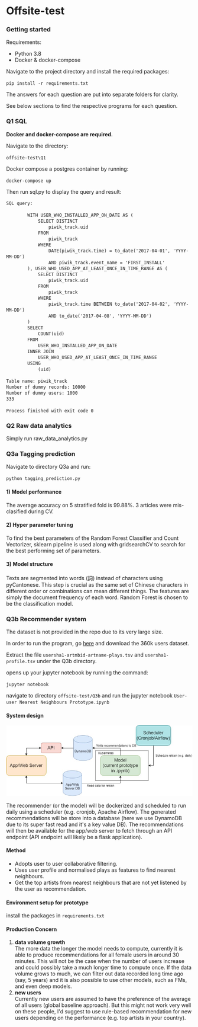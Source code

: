 # Offsite-test

### Getting started
Requirements:
- Python 3.8
- Docker & docker-compose

Navigate to the project directory and install the required packages:

`pip install -r requirements.txt`

The answers for each question are put into separate folders for clarity.

See below sections to find the respective programs for each question.


### Q1 SQL
**Docker and docker-compose are required.**

Navigate to the directory:

`offsite-test\Q1`

Docker compose a postgres container by running:

`docker-compose up`

Then run sql.py to display the query and result:
```
SQL query:

        WITH USER_WHO_INSTALLED_APP_ON_DATE AS ( 
            SELECT DISTINCT
                piwik_track.uid
            FROM
                piwik_track
            WHERE
                DATE(piwik_track.time) = to_date('2017-04-01', 'YYYY-MM-DD') 
                AND piwik_track.event_name = 'FIRST_INSTALL'
        ), USER_WHO_USED_APP_AT_LEAST_ONCE_IN_TIME_RANGE AS (
            SELECT DISTINCT
                piwik_track.uid
            FROM
                piwik_track
            WHERE
                piwik_track.time BETWEEN to_date('2017-04-02', 'YYYY-MM-DD') 
                AND to_date('2017-04-08', 'YYYY-MM-DD')
        )
        SELECT
            COUNT(uid)
        FROM
            USER_WHO_INSTALLED_APP_ON_DATE
        INNER JOIN
            USER_WHO_USED_APP_AT_LEAST_ONCE_IN_TIME_RANGE
        USING 
            (uid)
    
Table name: piwik_track
Number of dummy records: 10000
Number of dummy users: 1000
333

Process finished with exit code 0

```

### Q2 Raw data analytics
Simply run raw_data_analytics.py

### Q3a Tagging prediction
Navigate to directory Q3a and run:

`python tagging_prediction.py`

#### 1) Model performance
The average accuracy on 5 stratified fold is 99.88%.
3 articles were mis-clasified during CV.


#### 2) Hyper parameter tuning
To find the best parameters of the Random Forest Classifier and Count Vectorizer,
sklearn pipeline is used along with gridsearchCV to search for the best performing set of parameters.


#### 3) Model structure
Texts are segmented into words (詞) instead of characters using pyCantonese. 
This step is crucial as the same set of Chinese characters in different order or combinations can mean different things.
The features are simply the document frequency of each word. Random Forest is chosen to be the classification model.

### Q3b Recommender system
The dataset is not provided in the repo due to its very large size.

In order to run the program, go [here](http://ocelma.net/MusicRecommendationDataset/lastfm-360K.html) and download the 360k users dataset. 

Extract the file `usersha1-artmbid-artname-plays.tsv` and `usersha1-profile.tsv` under the Q3b directory.

opens up your jupyter notebook by running the command:

`jupyter notebook`

navigate to directory `offsite-test/Q3b` and run the jupyter notebook `User-user Nearest Neighbours Prototype.ipynb`

#### System design
![system design](Q3b/system_design.jpg)

The recommender (or the model) will be dockerized and scheduled to run daily using a scheduler (e.g. cronjob, Apache Airflow).
The generated recommendations will be store into a database (here we use DynamoDB due to its super fast read and it's a key value DB).
The recommendations will then be available for the app/web server to fetch through an API endpoint (API endpoint will likely be a flask application).

#### Method
- Adopts user to user collaborative filtering.
- Uses user profile and normalised plays as features to find nearest neighbours.
- Get the top artists from nearest neighbours that are not yet listened by the user as recommendation.

#### Environment setup for prototype
install the packages in `requirements.txt`

#### Production Concern
1. **data volume growth**\
The more data the longer the model needs to compute, 
currently it is able to produce recommendations for all female users in around 30 minutes.
This will not be the case when the number of users increase and could possibly take a much longer time to compute once.
If the data volume grows to much, we can filter out data recorded long time ago (say, 5 years) and it is also possible to use other models,
such as FMs, and even deep models.
2. **new users**\
Currently new users are assumed to have the preference of the average of all users (global baseline approach).
But this might not work very well on these people, I'd suggest to use rule-based recommendation for new users depending on the performance (e.g. top artists in your country).
